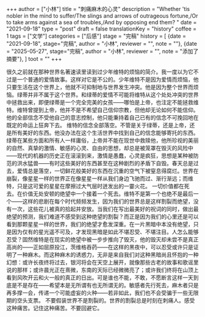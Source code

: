 +++
author = ["小林"]
title = "刺痛麻木的心灵"
description = "Whether 'tis nobler in the mind to suffer/The slings and arrows of outrageous fortune,/Or to take arms against a sea of troubles,/And by opposing end them? "
date = "2021-09-18"
type = "post"
draft = false
translationKey = "history"
coffee = 1
tags = ["文学"]
categories = ["后感"]
stage = "完稿"
history = [
  {date = "2021-09-18", stage="完稿", author = "小林", reviewer = "", note = ""},
  {date = "2025-05-27", stage="完稿", author = "小林", reviewer = "", note = "添加了摘要"},
]
toot = ""
+++

很久之前就在那种世界名著速读里读到过少年维特的烦恼的简介。我一度以为它不过是一个普通的爱情故事。这样对它是不公的。少年维特不是因为爱情而烦恼，他只要生活在这个世界上，他就不可抑制地与世界发生冲突。他是因为整个世界而烦恼。绿蒂并非不属于这个世界。和绿蒂的爱情不可能将维特从这个处处冲突的世界中拯救出来，即便绿蒂是一个完全完美的女孩——哪怕是上帝，也注定不能拯救维特。维特曾提到上帝，他并不是不希望自己信仰宗教，但他却无论如何不能信仰。他的全部信念不受他自己的意志控制，他只能秉持着自己已有的信念不可挽回地在既定的命运上狂奔下去。
维特的信念全部落空。不管是关于绿蒂，还是上帝，还是所有美好的东西。他没办法在这个生活世界中找到自己的信念能够寄托的东西。绿蒂在某些方面和所有人一样庸俗，上帝并不能在现世中救赎他，他所珍视的美丽的自然、真挚的激情、敏感的心灵、自由的思想，却总是被笼罩在毁灭的风险中——现代的机器的历史正在滚滚到来，激情是愚蠢，心灵是疯狂，思想是某种被防范的洪水猛兽——有时这些美好的东西甚至在这种剧烈的矛盾下自毁。春天总是过去，爱情总是落空，一切鲜花般美好的东西在沉重的空气下被窒息得腐烂。世界在崩裂，像星星一样的世界正在像星星一样从我们身边飞驰而过、渐行渐远；而维特，只是这可爱的星星在摩擦过大气层时迸发出的一霎火花。
一切价值都在死去。在价值无处安顿的绝望中一个接着一个死去。维特不是第一个也绝不是最后一个——这样的悲剧在每个时代频频发生，因为我们的世界总是这样割裂而绝望，没有一次，这些花儿被真的拾起并安放。当我们在写出最美好的祝词的同时，做出最绝望的预测，我们难道不感受到这种绝望的割裂？而正是因为我们的心里还是可以看到那颗星星一样的世界，我们的绝望才愈发深重。在一片黑暗中本没有绝望，只是因为仅有的星光遥不可及，才发现黑暗是如此不堪忍受、不堪注目。人怎么能够忍受？固然维特是在现实的绝望中被一步步推向了毁灭，他的毁灭却未尝不是真正高尚的——正如屈原投江，茨维格吞药——在这样的黑夜中，可以忍受或许只是证明了一种麻木。而这种麻木的诱惑力，无非是来自我们对这种黑暗尚且怀抱的一种幻想：或许长夜终将过去，银河将会在天空上展开，就像那些古老的故事和歌谣里说的那样；或许晨光正在熹微，东南的天际已经微微亮了；或许我们终将在山顶上看到风吹开云和火一般的真正的日出。可是谁也不能，不敢，不愿断言这样一天到底是不是存在——希望本是无所谓有也无所谓无的。敏感者先行死去，麻木者只是再多撑一会，传递一个可能虚妄的火种——若非如此，我们也不会受骗于一些无限期的空头支票。
不要假装世界不是割裂的。世界的割裂总是时刻在刺痛人。感受这种痛苦。记住这种痛苦。不要回避它。
